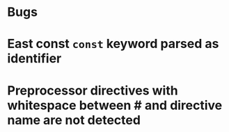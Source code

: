 # Bugs

# East const `const` keyword parsed as identifier

# Preprocessor directives with whitespace between # and directive name are not detected